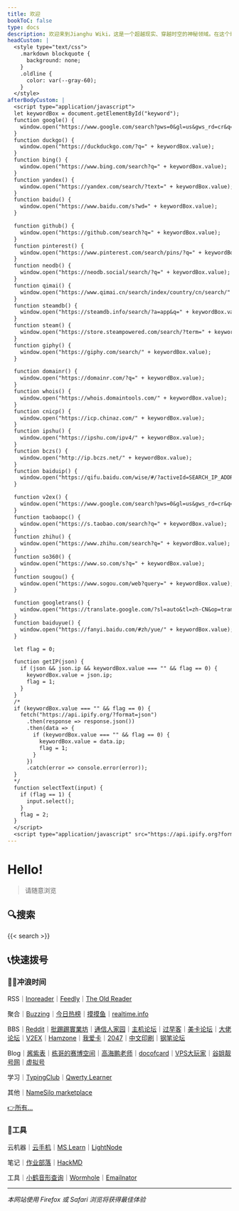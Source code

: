 ```yaml
---
title: 欢迎
bookToC: false
type: docs
description: 欢迎来到Jianghu Wiki，这是一个超越现实、穿越时空的神秘领域。在这个奇幻的数字世界中，你将遇见艺术的魔法、冲浪的禅意和工具的奇妙力量。探索生活服务的未知领域，体验应用软件的超凡能力，掌握云与建站的秘术。在数字生活的迷雾中，商业公司的服务协议成为神秘的咒文，项目说明隐藏着无尽的可能性。填饱肚子的心得、酱汁配料的秘方、煮速冻水饺的魔法步骤，让你在食物的领域掌握无限力量。而在笔记的世界里，Adobe Indesign、Git等工具的知识将引领你穿越虚幻的网络空间。快来开启这段超现实的冒险之旅吧！最佳体验请使用Firefox或Safari浏览器，让你的探索之旅更加神秘莫测。
headCustom: |
  <style type="text/css">
    .markdown blockquote {
      background: none;
    }
    .oldline {
      color: var(--gray-60);
    }
  </style>
afterBodyCustom: |
  <script type="application/javascript">
  let keywordBox = document.getElementById("keyword");
  function google() {
    window.open("https://www.google.com/search?pws=0&gl=us&gws_rd=cr&q=" + keywordBox.value);
  }
  function duckgo() {
    window.open("https://duckduckgo.com/?q=" + keywordBox.value);
  }
  function bing() {
    window.open("https://www.bing.com/search?q=" + keywordBox.value);
  }
  function yandex() {
    window.open("https://yandex.com/search/?text=" + keywordBox.value);
  }
  function baidu() {
    window.open("https://www.baidu.com/s?wd=" + keywordBox.value);
  }

  function github() {
    window.open("https://github.com/search?q=" + keywordBox.value);
  }
  function pinterest() {
    window.open("https://www.pinterest.com/search/pins/?q=" + keywordBox.value);
  }
  function neodb() {
    window.open("https://neodb.social/search/?q=" + keywordBox.value);
  }
  function qimai() {
    window.open("https://www.qimai.cn/search/index/country/cn/search/" + keywordBox.value);
  }
  function steamdb() {
    window.open("https://steamdb.info/search/?a=app&q=" + keywordBox.value);
  }
  function steam() {
    window.open("https://store.steampowered.com/search/?term=" + keywordBox.value);
  }
  function giphy() {
    window.open("https://giphy.com/search/" + keywordBox.value);
  }

  function domainr() {
    window.open("https://domainr.com/?q=" + keywordBox.value);
  }
  function whois() {
    window.open("https://whois.domaintools.com/" + keywordBox.value);
  }
  function cnicp() {
    window.open("https://icp.chinaz.com/" + keywordBox.value);
  }
  function ipshu() {
    window.open("https://ipshu.com/ipv4/" + keywordBox.value);
  }
  function bczs() {
    window.open("http://ip.bczs.net/" + keywordBox.value);
  }
  function baiduip() {
    window.open("https://qifu.baidu.com/wise/#/?activeId=SEARCH_IP_ADDRESS&ip=" + keywordBox.value);
  }

  function v2ex() {
    window.open("https://www.google.com/search?pws=0&gl=us&gws_rd=cr&q=site:v2ex.com/t+" + keywordBox.value);
  }
  function taobaopc() {
    window.open("https://s.taobao.com/search?q=" + keywordBox.value);
  }
  function zhihu() {
    window.open("https://www.zhihu.com/search?q=" + keywordBox.value);
  }
  function so360() {
    window.open("https://www.so.com/s?q=" + keywordBox.value);
  }
  function sougou() {
    window.open("https://www.sogou.com/web?query=" + keywordBox.value);
  }

  function googletrans() {
    window.open("https://translate.google.com/?sl=auto&tl=zh-CN&op=translate&text=" + keywordBox.value);
  }
  function baiduyue() {
    window.open("https://fanyi.baidu.com/#zh/yue/" + keywordBox.value);
  }

  let flag = 0;

  function getIP(json) {
    if (json && json.ip && keywordBox.value === "" && flag == 0) {
      keywordBox.value = json.ip;
      flag = 1;
    }
  }
  /*
  if (keywordBox.value === "" && flag == 0) {
    fetch("https://api.ipify.org/?format=json")
      .then(response => response.json())
      .then(data => {
        if (keywordBox.value === "" && flag == 0) {
          keywordBox.value = data.ip;
          flag = 1;
        }
      })
      .catch(error => console.error(error));
  }
  */
  function selectText(input) {
    if (flag == 1) {
      input.select();
    }
    flag = 2;
  }
  </script>
  <script type="application/javascript" src="https://api.ipify.org?format=jsonp&callback=getIP"></script>
---
```


# Hello!

> 请随意浏览

## 🔍搜索

{{< search >}}

## 📞快速拨号

### 🏄‍♀️冲浪时间

RSS<span class="oldline">｜</span>[Inoreader](https://www.inoreader.com/)<span class="oldline">｜</span>[Feedly](https://feedly.com/i/my)<span class="oldline">｜</span>[The Old Reader](https://theoldreader.com)

聚合<span class="oldline">｜</span>[Buzzing](https://www.buzzing.cc/)<span class="oldline">｜</span>[今日热榜](https://tophub.today/)<span class="oldline">｜</span>[摸摸鱼](https://momoyu.cc)<span class="oldline">｜</span>[realtime.info](http://realtime.info/)

BBS<span class="oldline">｜</span>[Reddit](https://www.reddit.com/)<span class="oldline">｜</span>[批踢踢實業坊](https://www.ptt.cc/bbs/hotboards.html)<span class="oldline">｜</span>[通信人家园](https://www.txrjy.com/forum.php)<span class="oldline">｜</span>[主机论坛](https://hostloc.com/misc.php?mod=ranklist)<span class="oldline">｜</span>[过早客](https://www.guozaoke.com/?tab=latest)<span class="oldline">｜</span>[美卡论坛](https://www.uscardforum.com/top?period=daily)<span class="oldline">｜</span>[大佬论坛](https://dalao.net/)<span class="oldline">｜</span>[V2EX](https://www.v2ex.com/changes)<span class="oldline">｜</span>[Hamzone](https://bbs.hamzone.cn/)<span class="oldline">｜</span>[我爱卡](https://www.51credit.com/)<span class="oldline">｜</span>[2047](https://2047.one/)<span class="oldline">｜</span>[中文印刷](https://www.cnprint.org/bbs/index.php)<span class="oldline">｜</span>[钢笔论坛](http://www.penbbs.com/forum.php)

Blog<span class="oldline">｜</span>[酱紫表](https://qust.me/)<span class="oldline">｜</span>[栋哥的赛博空间](https://liuyandong.com/)<span class="oldline">｜</span>[高海鹏老师](https://www.gaohaipeng.com/)<span class="oldline">｜</span>[docofcard](https://docofcard.com/)<span class="oldline">｜</span>[VPS大玩家](https://www.vpsdawanjia.com/)<span class="oldline">｜</span>[谷姐靓号网](https://www.goojie.eu/)<span class="oldline">｜</span>[虚拟号](https://xunihao.net/)

学习<span class="oldline">｜</span>[TypingClub](https://www.typingclub.com/sportal/program-3.game)<span class="oldline">｜</span>[Qwerty Learner](https://qwerty.kaiyi.cool/)

其他<span class="oldline">｜</span>[NameSilo marketplace](https://www.namesilo.com/Marketplace)

[👉所有…](/fav/surf/)

### 🔨工具

云机器<span class="oldline">｜</span>[云手机](https://cloudphoneh5.buy.139.com/#/cloudphone)<span class="oldline">｜</span>[MS Learn](https://learn.microsoft.com/zh-cn/training/modules/implement-common-integration-features-finance-ops/10-exercise-1)<span class="oldline">｜</span>[LightNode](https://console.lightnode.com/)

笔记<span class="oldline">｜</span>[作业部落](https://www.zybuluo.com/mdeditor#2412183)<span class="oldline">｜</span>[HackMD](https://hackmd.io/)

工具<span class="oldline">｜</span>[小鹤音形查询](http://react.xhup.club/search)<span class="oldline">｜</span>[Wormhole](https://wormhole.app/)<span class="oldline">｜</span>[Emailnator](https://www.emailnator.com/)

---

*本网站使用 Firefox 或 Safari 浏览将获得最佳体验*